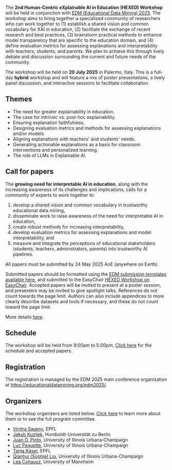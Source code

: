 The **2nd Human-Centric eXplainable AI in Education (HEXED) Workshop** will be held in conjunction with [EDM (Educational Data Mining) 2025](https://educationaldatamining.org/edm2025/). The workshop aims to bring together a specialized community of researchers who can work together to (1) establish a shared vision and common vocabulary for XAI in education, (2) facilitate the exchange of recent research and best practices, (3) brainstorm practical methods to enhance model transparency that are specific to the education domain, and (4) define evaluation metrics for assessing explanations and interpretability with teachers, students, and parents. We plan to achieve this through lively debate and discussion surrounding the current and future needs of the community.

The workshop will be held on **20 July 2025** in Palermo, Italy. This is a full-day **hybrid** workshop and will feature a mix of poster presentations, a lively panel discussion, and interactive sessions to facilitate collaboration.

## Themes

- The need for greater explainability in education.
- The case for intrinsic vs. post-hoc explainability.
- Ensuring explanation faithfulness.
- Designing evaluation metrics and methods for assessing explanations and/or models.
- Aligning explanations with teachers' and students' needs.
- Generating actionable explanations as a basis for classroom interventions and personalized learning.
- The role of LLMs in Explainable AI. 

## Call for papers

The **growing need for interpretable AI in education**, along with the increasing awareness of its challenges and implications, calls for a community of experts to work together to:

1. develop a shared vision and common vocabulary in trustworthy educational data mining,
2. disseminate work to raise awareness of the need for interpretable AI in education,
3. create robust methods for increasing interpretability,
4. develop evaluation metrics for assessing explanations and model interpretability, and
5. measure and integrate the perceptions of educational stakeholders (students, teachers, administrators, parents) into trustworthy AI pipelines.

All papers must be submitted by 24 May 2025 AoE (anywhere on Earth).

Submitted papers should be formatted using the [EDM submission templates available here](https://educationaldatamining.org/edm2025/instructions-for-authors/), and submitted to the EasyChair [HEXED Workshop on EasyChair](https://easychair.org/my/conference?conf=hexed2025). Accepted papers will be invited to present at a poster session, and presenters may be invited to give spotlight talks. References do not count towards the page limit. Authors can also include appendices to more clearly describe datasets and tools if necessary, and these do not count toward the page limit.

More details [here](/call-for-papers).

<!--
## Proceedings

To be announced.-->


## Schedule

The workshop will be held from 9:00am to 5:00pm. [Click here](/schedule) for the schedule and accepted papers.


## Registration

The registration is managed by the EDM 2025 main conference organization at <https://educationaldatamining.org/edm2025/>. 


## Organizers

The workshop organizers are listed below. [Click here](/people) to learn more about them or to see the full program committee.

- [Vinitra Swamy](https://vinitra.github.io), EPFL
- [Jakub Kuzilek](https://jakubkuzilek.github.io/), Humboldt-Universität zu Berlin
- [Juan D. Pinto](https://jdpinto.com), University of Illinois Urbana‐Champaign
- [Luc Paquette](https://education.illinois.edu/faculty/luc-paquette), University of Illinois Urbana-Champaign
- [Tanja Käser](https://people.epfl.ch/tanja.kaeser/?lang=en), EPFL
- [Qianhui (Sophie) Liu](https://education.illinois.edu/people/sophie-liu), University of Illinois Urbana-Champaign
- [Lea Cohausz](https://lea-cohausz.github.io), University of Mannheim
